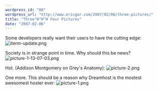 ```yaml
---
wordpress_id: "88"
wordpress_url: "http://www.ericgar.com/2007/02/06/three-pictures/"
title: "Three^H^H^H Four Pictures"
date: "2007-02-06"
---
```

Some developers really want their users to have the cutting edge:
<img id="image85" src="http://www.ericgar.com/uploads/2007/02/iterm-update.png" alt="iterm-update.png" />

Society is in strange point in time. Why should this be news?
<img id="image90" src="http://www.ericgar.com/uploads/2007/02/picture-1-13-07-03.png" alt="picture-1-13-07-03.png" />

Hot. (Addison Montgomery on Grey's Anatomy):
<img id="image87" src="http://www.ericgar.com/uploads/2007/02/picture-2.png" alt="picture-2.png" />

One more. This should be a reason why Dreamhost is the mostest awesomest hoster ever:
<img id="image89" src="http://www.ericgar.com/uploads/2007/02/picture-1.png" alt="picture-1.png" />
